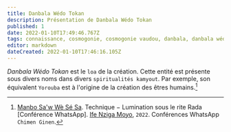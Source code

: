 ```yaml
---
title: Danbala Wédo Tokan
description: Présentation de Danbala Wédo Tokan
published: 1
date: 2022-01-10T17:49:46.767Z
tags: connaissance, cosmogonie, cosmogonie vaudou, danbala, danbala wédo, danbala wédo tokan, esprit, esprit serpent, esprit vaudou, loa, loa primordial, loa serpent, loa solaire, loa vaudou, serpent, énergie primordiale
editor: markdown
dateCreated: 2022-01-10T17:46:16.105Z
---
```


*Danbala Wédo Tokan* est le `loa` de la création.
Cette entité est présente sous divers noms dans divers `spiritualités kamyout`. Par exemple, son équivalent `Yorouba` est à l'origine de la création des êtres humains.[^1]

[^1]:  [Manbo Sa'w Wè Sé Sa](https://www.facebook.com/rosmywaystv). Technique − Lumination sous le rite Rada [Conférence WhatsApp]. [Ife Nziga Moyo](https://www.facebook.com/IF%C3%89-Nzinga-Moyo-102447998373899/), `2022`. Conférences WhatsApp `Chimen Ginen`.